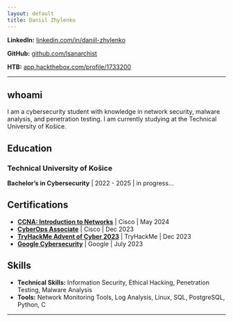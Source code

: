 ```yaml
---
layout: default
title: Daniil Zhylenko
---
```



**LinkedIn:** [linkedin.com/in/daniil-zhylenko](https://www.linkedin.com/in/daniil-zhylenko-6a7534268/)

**GitHub:** [github.com/lsanarchist](https://github.com/lsanarchist)

**HTB:** [app.hackthebox.com/profile/1733200](https://app.hackthebox.com/profile/1733200)


---

## whoami
I am a cybersecurity student with knowledge in network security, malware analysis, and penetration testing. I am currently studying at the Technical University of Košice.
## Education

###  **Technical University of Košice**  
  **Bachelor’s in Cybersecurity** | 2022 - 2025 | in progress...   

## Certifications

- **[CCNA: Introduction to Networks](https://www.credly.com/badges/0848d246-b0aa-43a9-a59f-a80cabf6ebeb/linked_in_profile)** | Cisco | May 2024  
- **[CyberOps Associate](https://www.credly.com/badges/f8b41b8e-8069-4d29-8592-0a327a1c71ad/linked_in_profile)** | Cisco | Dec 2023  
- **[TryHackMe Advent of Cyber 2023](https://tryhackme-certificates.s3-eu-west-1.amazonaws.com/THM-XG5TIJGARE.png)** | TryHackMe | Dec 2023  
- **[Google Cybersecurity](https://www.coursera.org/account/accomplishments/professional-cert/JCZTQX7CDA4W)** | Google | July 2023    

## Skills

- **Technical Skills:** Information Security, Ethical Hacking, Penetration Testing, Malware Analysis  
- **Tools:** Network Monitoring Tools, Log Analysis, Linux, SQL, PostgreSQL, Python, C

---

